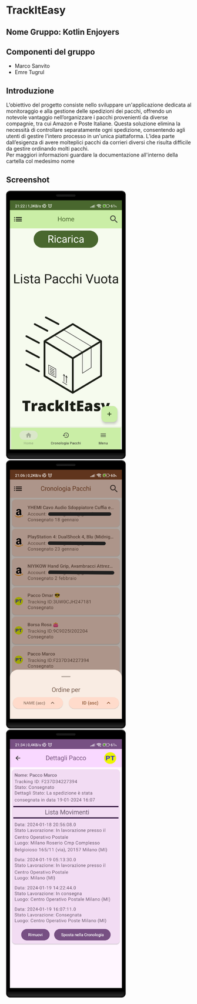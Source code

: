 # TrackItEasy
## Nome Gruppo: Kotlin Enjoyers
## Componenti del gruppo
* Marco Sanvito
* Emre Tugrul
## Introduzione
L’obiettivo del progetto consiste nello sviluppare un'applicazione dedicata al monitoraggio e alla gestione delle spedizioni dei pacchi, offrendo un notevole vantaggio nell’organizzare i pacchi provenienti da diverse compagnie, tra cui Amazon e Poste Italiane. Questa soluzione elimina la necessità di controllare separatamente ogni spedizione, consentendo agli utenti di gestire l'intero processo in un'unica piattaforma. L’idea parte dall’esigenza di avere molteplici pacchi da corrieri diversi che risulta difficile da gestire ordinando molti pacchi. <br>
Per maggiori informazioni guardare la documentazione all'interno della cartella col medesimo nome
## Screenshot
<img src="https://github.com/koalas11/TrackItEasy/blob/main/Screenshot/HomeScreen.png" width="325"><img src="https://github.com/koalas11/TrackItEasy/blob/main/Screenshot/HistoryScreenColorShowcase.png" width="325"><img src="https://github.com/koalas11/TrackItEasy/blob/main/Screenshot/ParcelDetails.png" width="325">
